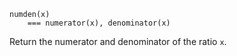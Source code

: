 ```
numden(x)
    === numerator(x), denominator(x)
```

Return the numerator and denominator of the ratio `x`.
